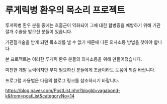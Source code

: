 # 루게릭병 환우의 목소리 프로젝트
루게릭병 환우 분들 중에는 호흡근이 약화되어 그에 대한 합병증을 예방하기 위해 기관절개 수술을 받으신 분들이 있습니다.

기관절개술을 받게 되면 목소리를 낼 수 없기 때문에 다른 의사소통 방법을 찾아야 합니다.

본 프로젝트는 이러한 루게릭 환우 분들의 의사소통을 위해 만들어졌습니다.

미천한 개발 능력이지만 부디 필요하신 분들에게 조금이라도 도움이 되길 바랍니다.

프로그램 사용법은 다음의 블로그 링크를 참조하시기 바랍니다.

https://blog.naver.com/PostList.nhn?blogId=vagabond-k&from=postList&categoryNo=14
